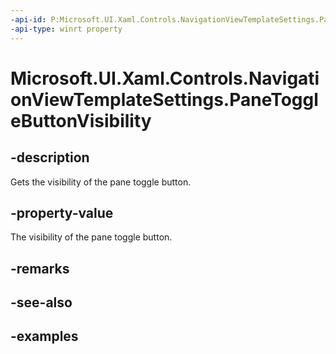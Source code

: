 ```yaml
---
-api-id: P:Microsoft.UI.Xaml.Controls.NavigationViewTemplateSettings.PaneToggleButtonVisibility
-api-type: winrt property
---
```

<!-- Property syntax.
public Visibility PaneToggleButtonVisibility { get; }
-->

# Microsoft.UI.Xaml.Controls.NavigationViewTemplateSettings.PaneToggleButtonVisibility


## -description

Gets the visibility of the pane toggle button.


## -property-value

The visibility of the pane toggle button.


## -remarks


## -see-also


## -examples


